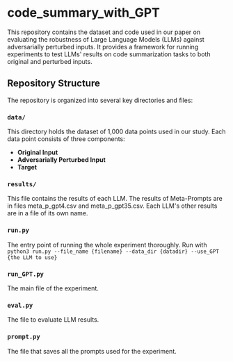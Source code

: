 # code_summary_with_GPT

This repository contains the dataset and code used in our paper on evaluating the robustness of Large Language Models (LLMs) against adversarially perturbed inputs. It provides a framework for running experiments to test LLMs' results on code summarization tasks to both original and perturbed inputs. 

## Repository Structure

The repository is organized into several key directories and files:

### `data/`

This directory holds the dataset of 1,000 data points used in our study. Each data point consists of three components:

- **Original Input** 
- **Adversarially Perturbed Input** 
- **Target** 

### `results/`

This file contains the results of each LLM. The results of Meta-Prompts are in files meta_p_gpt4.csv and meta_p_gpt35.csv. Each LLM's other results are in a file of its own name. 

### `run.py`

The entry point of running the whole experiment thoroughly. Run with `python3 run.py --file_name {filename} --data_dir {datadir} --use_GPT {the LLM to use}`

### `run_GPT.py`
The main file of the experiment. 

### `eval.py`
The file to evaluate LLM results. 

### `prompt.py`
The file that saves all the prompts used for the experiment. 

